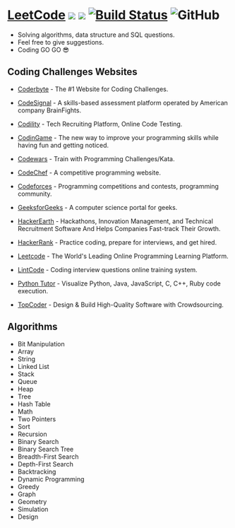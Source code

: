 # [LeetCode](https://leetcode.com/) ![](https://img.shields.io/github/languages/top/siansiansu/leetcode-problems.svg?colorB=blue&style=flat) ![](https://img.shields.io/github/languages/count/siansiansu/leetcode-problems.svg?style=flat) [![Build Status](https://travis-ci.org/siansiansu/leetcode-problems.svg?branch=master)](https://travis-ci.org/siansiansu/leetcode-problems) ![GitHub](https://img.shields.io/github/license/mashape/apistatus.svg)

- Solving algorithms, data structure and SQL questions.
- Feel free to give suggestions.
- Coding GO GO :sunglasses:

## Coding Challenges Websites

- [Coderbyte](https://coderbyte.com/) - The #1 Website for Coding Challenges.

- [CodeSignal](https://codesignal.com/) - A skills-based assessment platform operated by American company BrainFights.

- [Codility](https://www.codility.com/) - Tech Recruiting Platform, Online Code Testing.

- [CodinGame](https://www.codingame.com/start) - The new way to improve your programming skills while having fun and getting noticed.

- [Codewars](https://www.codewars.com/) - Train with Programming Challenges/Kata.

- [CodeChef](https://www.codechef.com/) - A competitive programming website.

- [Codeforces](http://codeforces.com/) - Programming competitions and contests, programming community.

- [GeeksforGeeks](https://www.geeksforgeeks.org/) - A computer science portal for geeks.

- [HackerEarth](https://www.hackerearth.com/) - Hackathons, Innovation Management, and Technical Recruitment Software And Helps Companies Fast-track Their Growth.

- [HackerRank](https://www.hackerrank.com/) - Practice coding, prepare for interviews, and get hired.

- [Leetcode](https://leetcode.com) - The World's Leading Online Programming Learning Platform.

- [LintCode](https://www.lintcode.com/) - Coding interview questions online training system.

- [Python Tutor](http://www.pythontutor.com/visualize.html#mode=edit) - Visualize Python, Java, JavaScript, C, C++, Ruby code execution.

- [TopCoder](https://www.topcoder.com/challenges/) - Design & Build High-Quality Software with Crowdsourcing.

## Algorithms

- Bit Manipulation
- Array
- String
- Linked List
- Stack
- Queue
- Heap
- Tree
- Hash Table
- Math
- Two Pointers
- Sort
- Recursion
- Binary Search
- Binary Search Tree
- Breadth-First Search
- Depth-First Search
- Backtracking
- Dynamic Programming
- Greedy
- Graph
- Geometry
- Simulation
- Design

